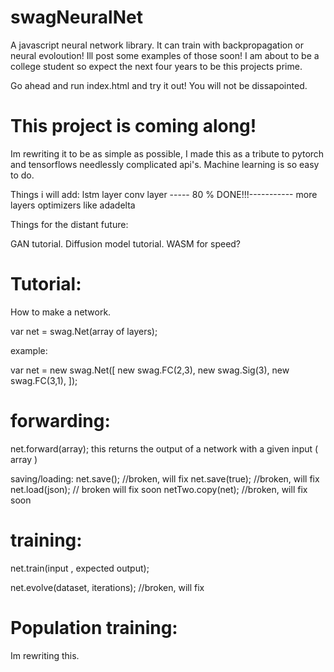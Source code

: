 # swagNeuralNet
A javascript neural network library. It can train with backpropagation or neural evoloution! Ill post some examples of those soon!
I am about to be a college student so expect the next four years to be this projects prime.

Go ahead and run index.html and try it out! You will not be dissapointed.

# This project is coming along!
Im rewriting it to be as simple as possible, I made this as a tribute to 
pytorch and tensorflows needlessly complicated api's. 
Machine learning is so easy to do.

Things i will add:
lstm layer
conv layer ----- 80 % DONE!!!-----------
more layers
optimizers like adadelta


Things for the distant future:

GAN tutorial.
Diffusion model tutorial.
WASM for speed?


# Tutorial:

How to make a network.

var net = swag.Net(array of layers);

example:

var net = new swag.Net([
	new swag.FC(2,3),
	new swag.Sig(3),
	new swag.FC(3,1),
]);


# forwarding:

net.forward(array); this returns the output of a network with a given input ( array ) 

saving/loading:
net.save(); //broken, will fix 
net.save(true); //broken, will fix
net.load(json); // broken will fix soon
netTwo.copy(net); //broken, will fix soon

# training:
net.train(input , expected output);

net.evolve(dataset, iterations); //broken, will fix

# Population training:
Im rewriting this.
